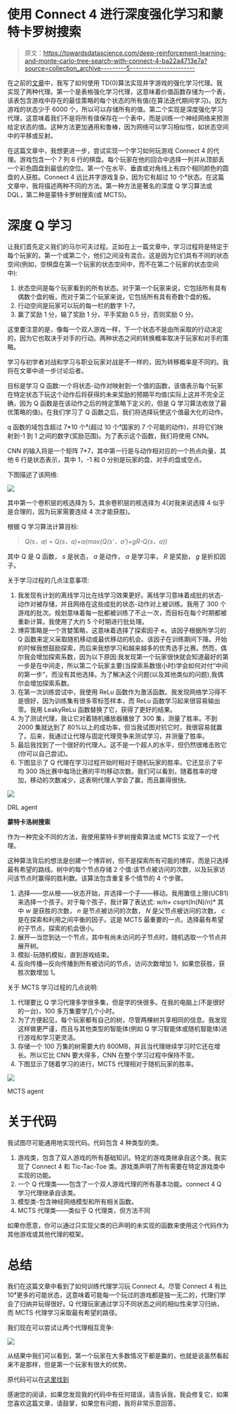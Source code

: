 # 使用 Connect 4 进行深度强化学习和蒙特卡罗树搜索

> 原文：<https://towardsdatascience.com/deep-reinforcement-learning-and-monte-carlo-tree-search-with-connect-4-ba22a4713e7a?source=collection_archive---------5----------------------->

在之前的[文章](/reinforcement-learning-and-deep-reinforcement-learning-with-tic-tac-toe-588d09c41dda)中，我写了如何使用 TD(0)算法实现井字游戏的强化学习代理。我实现了两种代理。第一个是表格强化学习代理，这意味着价值函数存储为一个表，该表包含游戏中存在的最佳策略的每个状态的所有值(在算法迭代期间学习)。因为游戏的状态少于 6000 个，所以可以存储所有的值。第二个实现是深度强化学习代理，这意味着我们不是将所有值保存在一个表中，而是训练一个神经网络来预测给定状态的值。这种方法更加通用和鲁棒，因为网络可以学习相似性，如状态空间中的平移或反射。

在这篇文章中，我想更进一步，尝试实现一个学习如何玩游戏 Connect 4 的代理。游戏包含一个 7 列 6 行的棋盘。每个玩家在他的回合中选择一列并从顶部丢一个彩色圆盘到最低的空位。第一个在水平、垂直或对角线上有四个相同颜色的圆盘的人获胜。Connect 4 远比井字游戏复杂，因为它有超过 10 个⁴状态。在这篇文章中，我将描述两种不同的方法。第一种方法是著名的深度 Q 学习算法或 DQL，第二种是蒙特卡罗树搜索(或 MCTS)。

# **深度 Q 学习**

让我们首先定义我们的马尔可夫过程。正如在上一篇文章中，学习过程将是特定于每个玩家的，第一个或第二个，他们之间没有混合。这是因为它们具有不同的状态空间(例如，空棋盘在第一个玩家的状态空间中，而不在第二个玩家的状态空间中):

1.  状态空间是每个玩家看到的所有状态。对于第一个玩家来说，它包括所有具有偶数个盘的板，而对于第二个玩家来说，它包括所有具有奇数个盘的板。
2.  行动空间是玩家可以玩的每一栏的数字 1-7。
3.  赢了奖励 1 分，输了奖励 1 分，平手奖励 0.5 分，否则奖励 0 分。

这里要注意的是，像每一个双人游戏一样，下一个状态不是由所采取的行动决定的，因为它也取决于对手的行动。两种状态之间的转换概率取决于玩家和对手的策略。

学习与初学者对战和学习与职业玩家对战是不一样的，因为转移概率是不同的。我将在文章中进一步讨论后者。

目标是学习 Q 函数:一个将状态-动作对映射到一个值的函数，该值表示每个玩家在特定状态下玩这个动作后将获得的未来奖励的预期平均值(实际上这并不完全正确，因为 Q 函数是在该动作之后的特定策略下定义的，但是 Q 学习算法收敛了最优策略的值)。在我们学习了 Q 函数之后，我们将选择玩使这个值最大化的动作。

q 函数的域包含超过 7*10 个⁴(超过 10 个⁴国家的 7 个可能的动作)，并将它们映射到-1 到 1 之间的数字(奖励范围)。为了表示这个函数，我们将使用 CNN。

CNN 的输入将是一个矩阵 7*7，其中第一行是与动作相对应的一个热点向量，其他 6 行是状态表示，其中 1，-1 和 0 分别是玩家的盘、对手的盘或空点。

下图描述了该网络:

![](img/e07ac15d28537214ac86e9f0be608716.png)

其中第一个卷积层的核选择为 5，其余卷积层的核选择为 4(对我来说选择 4 似乎是合理的，因为玩家需要连续 4 次才能获胜)。

根据 Q 学习算法计算目标:

> *Q(s，a) = Q(s，a)+α(max(Q(s’，a’)+*g*R-Q(s，a))*

其中 Q 是 Q 函数， *s* 是状态， *a* 是动作， *α* 是学习率， *R* 是奖励， *g* 是折扣因子。

关于学习过程的几点注意事项:

1.  我发现有计划的离线学习比在线学习效果更好。离线学习意味着成批的状态-动作对被存储，并且网络在这些成批的状态-动作对上被训练。我用了 300 个游戏的批次。规划意味着每一批都被训练了不止一次，而目标在每个时期都被重新计算。我使用了大约 5 个时期进行批处理。
2.  博弈策略是一个贪婪策略，这意味着选择了探索因子 e。该因子根据所学习的 Q 函数来定义采取随机移动或最优移动的机会。该因子在训练期间下降。开始的时候我想鼓励探索，而后来我想学习和越来越多的优秀选手比赛。然而，偶尔我会增加探索系数，因为以下原因:我发现第一个玩家很快就会知道最好的第一步是在中间走，所以第二个玩家主要(当探索系数很小时)学会如何对付“中间的第一步”，而没有其他选择。为了解决这个问题(以及其他类似的问题),我偶尔会增加探索系数。
3.  在第一次训练尝试中，我使用 ReLu 函数作为激活函数。我发现网络学习得不是很好，因为训练集有很多零标签样本，而 ReLu 函数学习起来很容易输出零。我用 LeakyReLu 函数替换了它，获得了更好的结果。
4.  为了测试代理，我让它对着随机播放器播放了 300 集，测量了胜率。不到 2000 集就达到了 80%以上的成功率，但当我试图对抗它时，我很容易就赢了。后来，我通过让代理与固定代理竞争来测试学习，并测量了胜率。
5.  最后我找到了一个很好的代理人。这不是一个超人的水平，但仍然很难击败它(你可以自己尝试)。
6.  下图显示了 Q 代理在学习过程开始时相对于随机玩家的胜率。它还显示了平均 300 场比赛中每场比赛的平均移动次数。我们可以看到，随着胜率的增加，移动的次数减少，这表明代理人学会了赢，而且赢得很快。

![](img/4e3cc0237634e56550487c3ed342e395.png)

DRL agent

**蒙特卡洛树搜索**

作为一种完全不同的方法，我使用蒙特卡罗树搜索算法或 MCTS 实现了一个代理。

这种算法背后的想法是创建一个博弈树，但不是探索所有可能的博弈，而是只选择最有希望的路线。树中的每个节点存储 2 个值:该节点被访问的次数，以及玩家访问该节点时赢得的胜利数。该算法包含重复多个情节的 4 个步骤。

1.  选择——您从根——状态开始，并选择一个子——移动。我用置信上限(UCB1)来选择一个孩子。对于每个孩子，我计算了表达式: *w/n+ c*sqrt(ln(N)/n)* 其中 *w* 是获胜的次数， *n* 是节点被访问的次数， *N* 是父节点被访问的次数， *c* 是在探索和利用之间平衡的因子。这是 MCTS 最重要的一点。选择最有希望的子节点，探索的机会很小。
2.  展开—当您到达一个节点，其中有尚未访问的子节点时，随机选取一个节点并展开树。
3.  模拟-玩随机模拟，直到游戏结束。
4.  反向传播—反向传播到所有被访问的节点，访问次数增加 1，如果您获胜，获胜次数增加 1。

关于 MCTS 学习过程的几点说明:

1.  代理要比 Q 学习代理多学很多集，但是学的快很多。在我的电脑上(不是很好的一台)，100 多万集要学几个小时。
2.  为了方便起见，每个玩家都有自己的树，尽管两棵树共享相同的信息。我发现这样做更严谨，而且与其他类型的智能体(例如 Q 学习智能体或随机智能体)进行游戏和学习更灵活。
3.  存储一个 100 万集的树需要大约 800MB，并且当代理继续学习时它还在增长。所以它比 CNN 要大得多，CNN 在整个学习过程中保持不变。
4.  下图显示了随着学习的进行，MCTS 代理相对于随机玩家的胜率。

![](img/15bc4b4f40ad05c87623a55e2464f6d5.png)

MCTS agent

# **关于代码**

我试图尽可能通用地实现代码。代码包含 4 种类型的类。

1.  游戏类，包含了双人游戏的所有基础知识。特定的游戏类继承自这个类。我实现了 Connect 4 和 Tic-Tac-Toe 类。游戏类声明了所有需要在特定游戏类中实现的功能。
2.  一个 Q 代理类——包含了一个双人游戏代理的所有基本功能。connect 4 Q 学习代理继承自该类。
3.  模型类-包含神经网络模型和所有相关函数。
4.  MCTS 代理类——类似于 Q 代理类，但方法不同

如果你愿意，你可以通过只实现父类的已声明的未实现的函数来使用这个代码作为其他游戏或其他代理的框架。

# **总结**

我们在这篇文章中看到了如何训练代理学习玩 Connect 4。尽管 Connect 4 有比 10⁴更多的可能状态，这意味着可能每一个玩过的游戏都是独一无二的，代理们学会了归纳并玩得很好。Q 代理玩家通过学习不同状态之间的相似性来学习归纳，而 MCTS 代理学习采取最有希望的路径。

我们现在可以尝试让两个代理相互竞争:

![](img/8e618077090a6eaad6d01e59d206d4e9.png)

从结果中我们可以看到，第一个玩家在大多数情况下都是赢的，也就是说虽然看起来不是那样，但是第一个玩家有很大的优势。

原代码可以在[这里找到](https://github.com/giladariel/Connect4)

感谢您的阅读，如果您发现我的代码中有任何错误，请告诉我，我会修复它，如果您喜欢这篇文章，请鼓掌，如果您有问题，我将非常乐意回答。